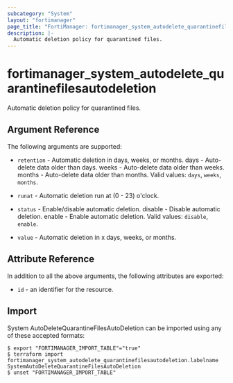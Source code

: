 ```yaml
---
subcategory: "System"
layout: "fortimanager"
page_title: "FortiManager: fortimanager_system_autodelete_quarantinefilesautodeletion"
description: |-
  Automatic deletion policy for quarantined files.
---
```


# fortimanager_system_autodelete_quarantinefilesautodeletion
Automatic deletion policy for quarantined files.

## Argument Reference


The following arguments are supported:


* `retention` - Automatic deletion in days, weeks, or months. days - Auto-delete data older than <value> days. weeks - Auto-delete data older than <value> weeks. months - Auto-delete data older than <value> months. Valid values: `days`, `weeks`, `months`.

* `runat` - Automatic deletion run at (0 - 23) o'clock.
* `status` - Enable/disable automatic deletion. disable - Disable automatic deletion. enable - Enable automatic deletion. Valid values: `disable`, `enable`.

* `value` - Automatic deletion in x days, weeks, or months.


## Attribute Reference

In addition to all the above arguments, the following attributes are exported:
* `id` - an identifier for the resource.

## Import

System AutoDeleteQuarantineFilesAutoDeletion can be imported using any of these accepted formats:
```
$ export "FORTIMANAGER_IMPORT_TABLE"="true"
$ terraform import fortimanager_system_autodelete_quarantinefilesautodeletion.labelname SystemAutoDeleteQuarantineFilesAutoDeletion
$ unset "FORTIMANAGER_IMPORT_TABLE"
```

